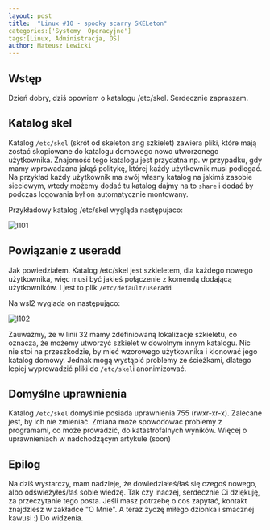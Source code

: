 ```yaml
---
layout: post
title:  "Linux #10 - spooky scarry SKELeton"
categories:['Systemy  Operacyjne']
tags:[Linux, Administracja, OS]
author: Mateusz Lewicki
---
```

## Wstęp

Dzień dobry, dziś opowiem o katalogu /etc/skel.
Serdecznie zapraszam.

## Katalog skel

Katalog `/etc/skel` (skrót od skeleton ang szkielet) zawiera pliki, które mają zostać skopiowane do katalogu domowego nowo utworzonego użytkownika. Znajomość tego katalogu jest przydatna np. w przypadku, gdy mamy wprowadzana jakąś politykę, której każdy użytkownik musi podlegać. Na przykład każdy użytkownik ma swój własny katalog na jakimś zasobie sieciowym, wtedy możemy dodać tu katalog dajmy na to `share` i dodać by podczas logowania był on automatycznie montowany.

Przykładowy katalog /etc/skel wygląda następujaco:

![l101](https://mateuszlewicki.pl/assets/images/l10/l101.png)

## Powiązanie z useradd

Jak powiedziałem. Katalog /etc/skel jest szkieletem, dla każdego nowego użytkownika, więc musi być jakieś połączenie z komendą dodającą użytkowników. I jest to plik `/etc/default/useradd` 

Na wsl2 wyglada on następująco:

![l102](https://mateuszlewicki.pl/assets/images/l10/l102.png)

Zauważmy, że w linii 32 mamy zdefiniowaną lokalizacje szkieletu, co oznacza, że możemy utworzyć szkielet w dowolnym innym katalogu. Nic nie stoi na przeszkodzie, by mieć wzorowego użytkownika i klonować jego katalog domowy. Jednak mogą wystąpić problemy ze ścieżkami, dlatego lepiej wyprowadzić pliki do `/etc/skel`i anonimizować.

## Domyślne uprawnienia

Katalog `/etc/skel` domyślnie posiada uprawnienia 755 (rwxr-xr-x). Zalecane jest, by ich nie zmieniać. Zmiana może spowodować problemy z programami, co może prowadzić, do katastrofalnych wyników. Więcej o uprawnieniach w nadchodzącym artykule (soon)

## Epilog

Na dziś wystarczy, mam nadzieję, że dowiedziałeś/łaś się czegoś nowego, albo odświeżyłeś/łaś sobie wiedzę.
Tak czy inaczej, serdecznie Ci dziękuję, za przeczytanie tego posta.
Jeśli masz potrzebę o cos zapytać, kontakt znajdziesz w zakładce "O Mnie".
A teraz życzę miłego dzionka i smacznej kawusi :)
Do widzenia.
